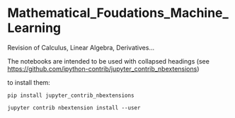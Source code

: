 # Mathematical_Foudations_Machine_Learning
Revision of Calculus, Linear Algebra, Derivatives...

The notebooks are intended to be used with collapsed headings
(see https://github.com/ipython-contrib/jupyter_contrib_nbextensions)

to install them:

`pip install jupyter_contrib_nbextensions`

`jupyter contrib nbextension install --user`
